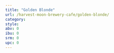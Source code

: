 ```yaml
---
title: "Golden Blonde"
url: /harvest-moon-brewery-cafe/golden-blonde/
category: 
style: 
abv: 0
ibu: 0
srm: 0
upc: 0
---
```


